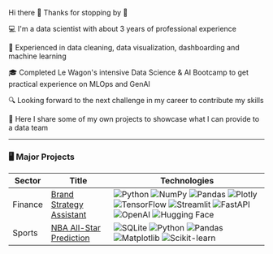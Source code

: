 Hi there 👋 Thanks for stopping by 🙌

💻 I'm a data scientist with about 3 years of professional experience 

💪 Experienced in data cleaning, data visualization, dashboarding and machine learning

🎓 Completed Le Wagon's intensive Data Science & AI Bootcamp to get practical experience on MLOps and GenAI

🔍 Looking forward to the next challenge in my career to contribute my skills

📄 Here I share some of my own projects to showcase what I can provide to a data team

---

### 🖥️ Major Projects
<!-- table -->
<!-- https://github.com/simple-icons/simple-icons/blob/develop/slugs.md -->
| Sector  | Title                                    | Technologies                                                                       |
|---------|------------------------------------------|------------------------------------------------------------------------------------|
| Finance | [Brand Strategy Assistant](https://github.com/ibraeksi/Finance/tree/main/brand_strategy_assistant) | ![Python](https://img.shields.io/badge/Python-3776AB?logo=python&logoColor=fff) ![NumPy](https://img.shields.io/badge/NumPy-4DABCF?logo=numpy&logoColor=fff) ![Pandas](https://img.shields.io/badge/Pandas-150458?logo=pandas&logoColor=fff) ![Plotly](https://img.shields.io/badge/-Plotly-black?style=flat-square&logo=plotly) ![TensorFlow](https://img.shields.io/badge/TensorFlow-ff8f00?logo=tensorflow&logoColor=white) ![Streamlit](https://img.shields.io/badge/-Streamlit-E50914?style=flat-square&logo=streamlit&logoColor=fff) ![FastAPI](https://img.shields.io/badge/FastAPI-009485.svg?logo=fastapi&logoColor=white) ![OpenAI](https://img.shields.io/badge/OpenAI-74aa9c?logo=openai&logoColor=white) ![Hugging Face](https://img.shields.io/badge/Hugging%20Face-FFD21E?logo=huggingface&logoColor=000) |
| Sports  | [NBA All-Star Prediction](https://github.com/ibraeksi/Sports/tree/main/allstar-prediction) | ![SQLite](https://img.shields.io/badge/SQLite-%2307405e.svg?logo=sqlite&logoColor=white) ![Python](https://img.shields.io/badge/Python-3776AB?logo=python&logoColor=fff) ![Pandas](https://img.shields.io/badge/Pandas-150458?logo=pandas&logoColor=fff) ![Matplotlib](https://custom-icon-badges.demolab.com/badge/Matplotlib-71D291?logo=matplotlib&logoColor=fff) ![Scikit-learn](https://img.shields.io/badge/-scikit--learn-%23F7931E?logo=scikit-learn&logoColor=white) |
